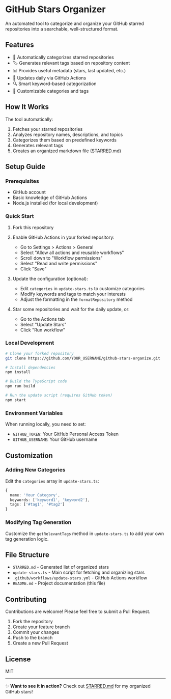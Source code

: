 # GitHub Stars Organizer

An automated tool to categorize and organize your GitHub starred repositories into a searchable, well-structured format.

## Features

- 📁 Automatically categorizes starred repositories 
- 🏷️ Generates relevant tags based on repository content
- 📊 Provides useful metadata (stars, last updated, etc.)
- 🔄 Updates daily via GitHub Actions
- 🔍 Smart keyword-based categorization
- 🎯 Customizable categories and tags

## How It Works

The tool automatically:
1. Fetches your starred repositories
2. Analyzes repository names, descriptions, and topics
3. Categorizes them based on predefined keywords
4. Generates relevant tags
5. Creates an organized markdown file (STARRED.md)

## Setup Guide

### Prerequisites
- GitHub account
- Basic knowledge of GitHub Actions
- Node.js installed (for local development)

### Quick Start
1. Fork this repository
2. Enable GitHub Actions in your forked repository:
   - Go to Settings > Actions > General
   - Select "Allow all actions and reusable workflows"
   - Scroll down to "Workflow permissions"
   - Select "Read and write permissions"
   - Click "Save"

3. Update the configuration (optional):
   - Edit `categories` in `update-stars.ts` to customize categories
   - Modify keywords and tags to match your interests
   - Adjust the formatting in the `formatRepository` method

4. Star some repositories and wait for the daily update, or:
   - Go to the Actions tab
   - Select "Update Stars"
   - Click "Run workflow"

### Local Development

```bash
# Clone your forked repository
git clone https://github.com/YOUR_USERNAME/github-stars-organize.git

# Install dependencies
npm install

# Build the TypeScript code
npm run build

# Run the update script (requires GitHub token)
npm start
```

### Environment Variables
When running locally, you need to set:
- `GITHUB_TOKEN`: Your GitHub Personal Access Token
- `GITHUB_USERNAME`: Your GitHub username

## Customization

### Adding New Categories
Edit the `categories` array in `update-stars.ts`:

```typescript
{
  name: 'Your Category',
  keywords: ['keyword1', 'keyword2'],
  tags: ['#tag1', '#tag2']
}
```

### Modifying Tag Generation
Customize the `getRelevantTags` method in `update-stars.ts` to add your own tag generation logic.

## File Structure

- `STARRED.md` - Generated list of organized stars
- `update-stars.ts` - Main script for fetching and organizing stars
- `.github/workflows/update-stars.yml` - GitHub Actions workflow
- `README.md` - Project documentation (this file)

## Contributing

Contributions are welcome! Please feel free to submit a Pull Request.

1. Fork the repository
2. Create your feature branch
3. Commit your changes
4. Push to the branch
5. Create a new Pull Request

## License

MIT

---

✨ **Want to see it in action?** Check out [STARRED.md](STARRED.md) for my organized GitHub stars!